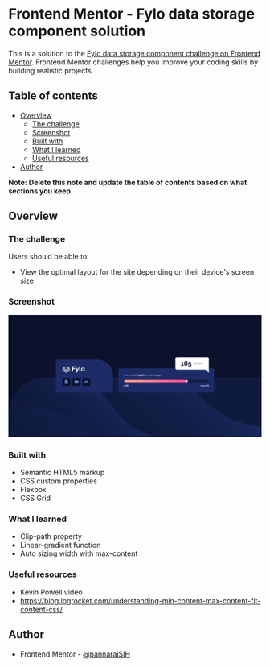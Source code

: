 # Frontend Mentor - Fylo data storage component solution

This is a solution to the [Fylo data storage component challenge on Frontend Mentor](https://www.frontendmentor.io/challenges/fylo-data-storage-component-1dZPRbV5n). Frontend Mentor challenges help you improve your coding skills by building realistic projects. 

## Table of contents

- [Overview](#overview)
  - [The challenge](#the-challenge)
  - [Screenshot](#screenshot)
  - [Built with](#built-with)
  - [What I learned](#what-i-learned)
  - [Useful resources](#useful-resources)
- [Author](#author)


**Note: Delete this note and update the table of contents based on what sections you keep.**

## Overview

### The challenge

Users should be able to:

- View the optimal layout for the site depending on their device's screen size

### Screenshot

![Fylo data storage](/Screenshot.png)


### Built with

- Semantic HTML5 markup
- CSS custom properties
- Flexbox
- CSS Grid


### What I learned

- Clip-path property
- Linear-gradient function
- Auto sizing width with max-content 


### Useful resources

- Kevin Powell video
- https://blog.logrocket.com/understanding-min-content-max-content-fit-content-css/


## Author

- Frontend Mentor - [@pannaraiSIH](https://www.frontendmentor.io/profile/pannaraiSIH)

